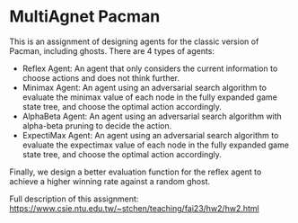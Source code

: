 # MultiAgnet Pacman
This is an assignment of designing agents for the classic version of Pacman, including ghosts. There are 4 types of agents:
+ Reflex Agent: An agent that only considers the current information to choose actions and does not think further.
+ Minimax Agent: An agent using an adversarial search algorithm to evaluate the minimax value of each node in the fully expanded game state tree, and choose the optimal action accordingly.
+ AlphaBeta Agent: An agent using an adversarial search algorithm with alpha-beta pruning to decide the action.
+ ExpectiMax Agent: An agent using an adversarial search algorithm to evaluate the expectimax value of each node in the fully expanded game state tree, and choose the optimal action accordingly.

Finally, we design a better evaluation function for the reflex agent to achieve a higher winning rate against a random ghost.

Full description of this assignment: https://www.csie.ntu.edu.tw/~stchen/teaching/fai23/hw2/hw2.html
